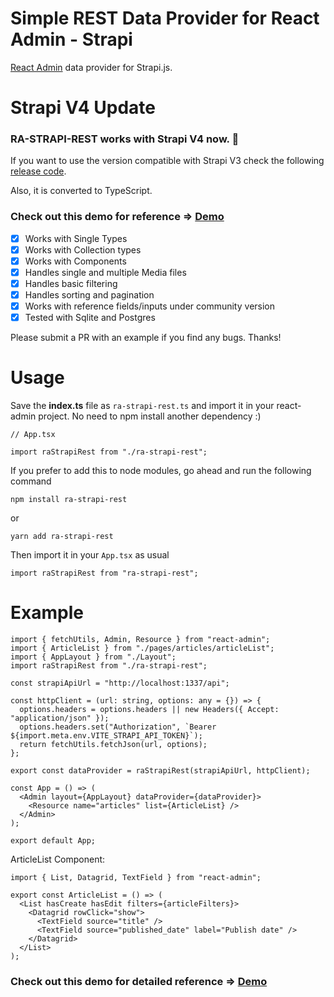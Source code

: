 # Simple REST Data Provider for React Admin - Strapi

[React Admin](https://marmelab.com/react-admin/) data provider for Strapi.js.

# Strapi V4 Update

### RA-STRAPI-REST works with Strapi V4 now. 🚀

If you want to use the version compatible with Strapi V3 check the following [release code](https://github.com/nazirov91/ra-strapi-rest/releases/tag/0.1.2).

Also, it is converted to TypeScript.

### Check out this demo for reference => [Demo](https://github.com/nazirov91/ra-strapi-rest-demo)

- [x] Works with Single Types
- [x] Works with Collection types
- [x] Works with Components
- [x] Handles single and multiple Media files
- [x] Handles basic filtering
- [x] Handles sorting and pagination
- [x] Works with reference fields/inputs under community version
- [x] Tested with Sqlite and Postgres

Please submit a PR with an example if you find any bugs. Thanks!

# Usage

Save the **index.ts** file as `ra-strapi-rest.ts` and import it in your react-admin project. No need to npm install another dependency :)

```tsx
// App.tsx

import raStrapiRest from "./ra-strapi-rest";
```

If you prefer to add this to node modules, go ahead and run the following command

```
npm install ra-strapi-rest
```

or

```
yarn add ra-strapi-rest
```

Then import it in your `App.tsx` as usual

```tsx
import raStrapiRest from "ra-strapi-rest";
```

# Example

```tsx
import { fetchUtils, Admin, Resource } from "react-admin";
import { ArticleList } from "./pages/articles/articleList";
import { AppLayout } from "./Layout";
import raStrapiRest from "./ra-strapi-rest";

const strapiApiUrl = "http://localhost:1337/api";

const httpClient = (url: string, options: any = {}) => {
  options.headers = options.headers || new Headers({ Accept: "application/json" });
  options.headers.set("Authorization", `Bearer ${import.meta.env.VITE_STRAPI_API_TOKEN}`);
  return fetchUtils.fetchJson(url, options);
};

export const dataProvider = raStrapiRest(strapiApiUrl, httpClient);

const App = () => (
  <Admin layout={AppLayout} dataProvider={dataProvider}>
    <Resource name="articles" list={ArticleList} />
  </Admin>
);

export default App;
```

ArticleList Component:

```tsx
import { List, Datagrid, TextField } from "react-admin";

export const ArticleList = () => (
  <List hasCreate hasEdit filters={articleFilters}>
    <Datagrid rowClick="show">
      <TextField source="title" />
      <TextField source="published_date" label="Publish date" />
    </Datagrid>
  </List>
);
```

### Check out this demo for detailed reference => [Demo](https://github.com/nazirov91/ra-strapi-rest-demo)
